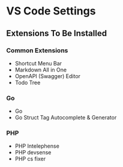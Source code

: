 # VS Code Settings

## Extensions To Be Installed
### Common Extensions
- Shortcut Menu Bar
- Markdown All in One
- OpenAPI (Swagger) Editor
- Todo Tree

### Go
- Go
- Go Struct Tag Autocomplete & Generator

### PHP
- PHP Intelephense
- PHP devsense
- PHP cs fixer
